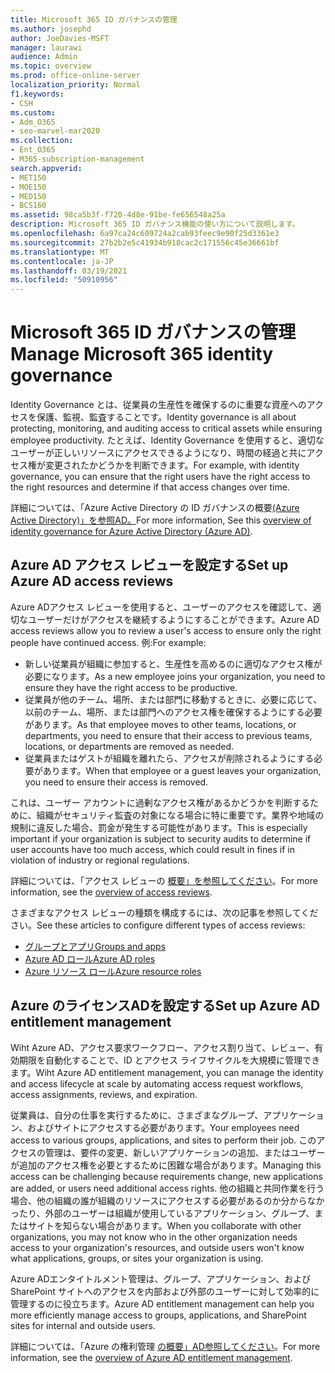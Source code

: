 ```yaml
---
title: Microsoft 365 ID ガバナンスの管理
ms.author: josephd
author: JoeDavies-MSFT
manager: laurawi
audience: Admin
ms.topic: overview
ms.prod: office-online-server
localization_priority: Normal
f1.keywords:
- CSH
ms.custom:
- Adm_O365
- seo-marvel-mar2020
ms.collection:
- Ent_O365
- M365-subscription-management
search.appverid:
- MET150
- MOE150
- MED150
- BCS160
ms.assetid: 98ca5b3f-f720-4d8e-91be-fe656548a25a
description: Microsoft 365 ID ガバナンス機能の使い方について説明します。
ms.openlocfilehash: 6a97ca24c609724a2cab93feec9e90f25d3361e3
ms.sourcegitcommit: 27b2b2e5c41934b918cac2c171556c45e36661bf
ms.translationtype: MT
ms.contentlocale: ja-JP
ms.lasthandoff: 03/19/2021
ms.locfileid: "50910956"
---
```

# <a name="manage-microsoft-365-identity-governance"></a><span data-ttu-id="9a133-103">Microsoft 365 ID ガバナンスの管理</span><span class="sxs-lookup"><span data-stu-id="9a133-103">Manage Microsoft 365 identity governance</span></span>

<span data-ttu-id="9a133-104">Identity Governance とは、従業員の生産性を確保するのに重要な資産へのアクセスを保護、監視、監査することです。</span><span class="sxs-lookup"><span data-stu-id="9a133-104">Identity governance is all about protecting, monitoring, and auditing access to critical assets while ensuring employee productivity.</span></span> <span data-ttu-id="9a133-105">たとえば、Identity Governance を使用すると、適切なユーザーが正しいリソースにアクセスできるようになり、時間の経過と共にアクセス権が変更されたかどうかを判断できます。</span><span class="sxs-lookup"><span data-stu-id="9a133-105">For example, with identity governance, you can ensure that the right users have the right access to the right resources and determine if that access changes over time.</span></span>

<span data-ttu-id="9a133-106">詳細については、「Azure Active Directory の ID ガバナンスの概要[(Azure Active Directory)」を参照AD。](/azure/active-directory/governance/identity-governance-overview)</span><span class="sxs-lookup"><span data-stu-id="9a133-106">For more information, See this [overview of identity governance for Azure Active Directory (Azure AD)](/azure/active-directory/governance/identity-governance-overview).</span></span>

## <a name="set-up-azure-ad-access-reviews"></a><span data-ttu-id="9a133-107">Azure AD アクセス レビューを設定する</span><span class="sxs-lookup"><span data-stu-id="9a133-107">Set up Azure AD access reviews</span></span>

<span data-ttu-id="9a133-108">Azure ADアクセス レビューを使用すると、ユーザーのアクセスを確認して、適切なユーザーだけがアクセスを継続するようにすることができます。</span><span class="sxs-lookup"><span data-stu-id="9a133-108">Azure AD access reviews allow you to review a user's access to ensure only the right people have continued access.</span></span> <span data-ttu-id="9a133-109">例:</span><span class="sxs-lookup"><span data-stu-id="9a133-109">For example:</span></span>

- <span data-ttu-id="9a133-110">新しい従業員が組織に参加すると、生産性を高めるのに適切なアクセス権が必要になります。</span><span class="sxs-lookup"><span data-stu-id="9a133-110">As a new employee joins your organization, you need to ensure they have the right access to be productive.</span></span>
- <span data-ttu-id="9a133-111">従業員が他のチーム、場所、または部門に移動するときに、必要に応じて、以前のチーム、場所、または部門へのアクセス権を確保するようにする必要があります。</span><span class="sxs-lookup"><span data-stu-id="9a133-111">As that employee moves to other teams, locations, or departments, you need to ensure that their access to previous teams, locations, or departments are removed as needed.</span></span>
- <span data-ttu-id="9a133-112">従業員またはゲストが組織を離れたら、アクセスが削除されるようにする必要があります。</span><span class="sxs-lookup"><span data-stu-id="9a133-112">When that employee or a guest leaves your organization, you need to ensure their access is removed.</span></span>

<span data-ttu-id="9a133-113">これは、ユーザー アカウントに過剰なアクセス権があるかどうかを判断するために、組織がセキュリティ監査の対象になる場合に特に重要です。業界や地域の規制に違反した場合、罰金が発生する可能性があります。</span><span class="sxs-lookup"><span data-stu-id="9a133-113">This is especially important if your organization is subject to security audits to determine if user accounts have too much access, which could result in fines if in violation of industry or regional regulations.</span></span>

<span data-ttu-id="9a133-114">詳細については、「アクセス レビューの [概要」を参照してください](/azure/active-directory/governance/access-reviews-overview)。</span><span class="sxs-lookup"><span data-stu-id="9a133-114">For more information, see the [overview of access reviews](/azure/active-directory/governance/access-reviews-overview).</span></span>

<span data-ttu-id="9a133-115">さまざまなアクセス レビューの種類を構成するには、次の記事を参照してください。</span><span class="sxs-lookup"><span data-stu-id="9a133-115">See these articles to configure different types of access reviews:</span></span>

- [<span data-ttu-id="9a133-116">グループとアプリ</span><span class="sxs-lookup"><span data-stu-id="9a133-116">Groups and apps</span></span>](/azure/active-directory/governance/create-access-review)
- [<span data-ttu-id="9a133-117">Azure AD ロール</span><span class="sxs-lookup"><span data-stu-id="9a133-117">Azure AD roles</span></span>](/azure/active-directory/privileged-identity-management/pim-how-to-start-security-review?toc=%2fazure%2factive-directory%2fgovernance%2ftoc.json)
- [<span data-ttu-id="9a133-118">Azure リソース ロール</span><span class="sxs-lookup"><span data-stu-id="9a133-118">Azure resource roles</span></span>](/azure/active-directory/privileged-identity-management/pim-resource-roles-start-access-review?toc=%2fazure%2factive-directory%2fgovernance%2ftoc.json)

## <a name="set-up-azure-ad-entitlement-management"></a><span data-ttu-id="9a133-119">Azure のライセンスADを設定する</span><span class="sxs-lookup"><span data-stu-id="9a133-119">Set up Azure AD entitlement management</span></span>

<span data-ttu-id="9a133-120">Wiht Azure AD、アクセス要求ワークフロー、アクセス割り当て、レビュー、有効期限を自動化することで、ID とアクセス ライフサイクルを大規模に管理できます。</span><span class="sxs-lookup"><span data-stu-id="9a133-120">Wiht Azure AD entitlement management, you can manage the identity and access lifecycle at scale by automating access request workflows, access assignments, reviews, and expiration.</span></span>

<span data-ttu-id="9a133-121">従業員は、自分の仕事を実行するために、さまざまなグループ、アプリケーション、およびサイトにアクセスする必要があります。</span><span class="sxs-lookup"><span data-stu-id="9a133-121">Your employees need access to various groups, applications, and sites to perform their job.</span></span> <span data-ttu-id="9a133-122">このアクセスの管理は、要件の変更、新しいアプリケーションの追加、またはユーザーが追加のアクセス権を必要とするために困難な場合があります。</span><span class="sxs-lookup"><span data-stu-id="9a133-122">Managing this access can be challenging because requirements change, new applications are added, or users need additional access rights.</span></span> <span data-ttu-id="9a133-123">他の組織と共同作業を行う場合、他の組織の誰が組織のリソースにアクセスする必要があるのか分からなかったり、外部のユーザーは組織が使用しているアプリケーション、グループ、またはサイトを知らない場合があります。</span><span class="sxs-lookup"><span data-stu-id="9a133-123">When you collaborate with other organizations, you may not know who in the other organization needs access to your organization's resources, and outside users won't know what applications, groups, or sites your organization is using.</span></span>

<span data-ttu-id="9a133-124">Azure ADエンタイトルメント管理は、グループ、アプリケーション、および SharePoint サイトへのアクセスを内部および外部のユーザーに対して効率的に管理するのに役立ちます。</span><span class="sxs-lookup"><span data-stu-id="9a133-124">Azure AD entitlement management can help you more efficiently manage access to groups, applications, and SharePoint sites for internal and outside users.</span></span>
 
<span data-ttu-id="9a133-125">詳細については、「Azure の権利管理 [の概要」AD参照してください](/azure/active-directory/governance/entitlement-management-overview)。</span><span class="sxs-lookup"><span data-stu-id="9a133-125">For more information, see the [overview of Azure AD entitlement management](/azure/active-directory/governance/entitlement-management-overview).</span></span>